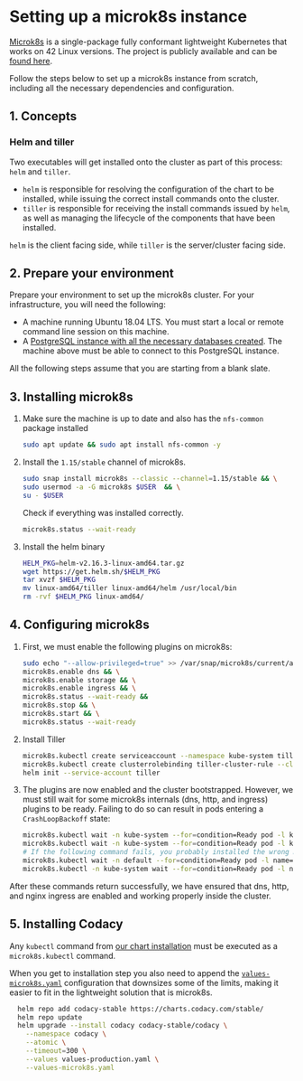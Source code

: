 # Setting up a microk8s instance

[Microk8s](https://microk8s.io/) is a single-package fully conformant lightweight Kubernetes that works on 42 Linux versions. The project is publicly available and can be [found here](https://github.com/ubuntu/microk8s).

Follow the steps below to set up a microk8s instance from scratch, including all the necessary dependencies and configuration.

## 1. Concepts

### Helm and tiller

Two executables will get installed onto the cluster as part of this process: `helm` and `tiller`.

-   `helm` is responsible for resolving the configuration of the chart to be installed, while issuing the correct install commands onto the cluster.
-   `tiller` is responsible for receiving the install commands issued by `helm`, as well as managing the lifecycle of the components that have been installed.

`helm` is the client facing side, while `tiller` is the server/cluster facing side.

## 2. Prepare your environment

Prepare your environment to set up the microk8s cluster. For your infrastructure, you will need the following:

- A machine running Ubuntu 18.04 LTS. You must start a local or remote command line session on this machine.
- A [PostgreSQL instance with all the necessary databases created](../requirements.md#postgresql-server-setup). The machine above must be able to connect to this PostgreSQL instance.

All the following steps assume that you are starting from a blank slate.

## 3. Installing microk8s

1.  Make sure the machine is up to date and also has the `nfs-common` package installed

    ```bash
    sudo apt update && sudo apt install nfs-common -y
    ```

2.  Install the `1.15/stable` channel of microk8s.

    ```bash
    sudo snap install microk8s --classic --channel=1.15/stable && \
    sudo usermod -a -G microk8s $USER  && \
    su - $USER
    ```

    Check if everything was installed correctly.

    ```bash
    microk8s.status --wait-ready
    ```

3.  Install the helm binary

    ```bash
    HELM_PKG=helm-v2.16.3-linux-amd64.tar.gz
    wget https://get.helm.sh/$HELM_PKG
    tar xvzf $HELM_PKG
    mv linux-amd64/tiller linux-amd64/helm /usr/local/bin
    rm -rvf $HELM_PKG linux-amd64/
    ```

## 4. Configuring microk8s

1.  First, we must enable the following plugins on microk8s:

    ```bash
    sudo echo "--allow-privileged=true" >> /var/snap/microk8s/current/args/kube-apiserver && \
    microk8s.enable dns && \
    microk8s.enable storage && \
    microk8s.enable ingress && \
    microk8s.status --wait-ready &&
    microk8s.stop && \
    microk8s.start && \
    microk8s.status --wait-ready
    ```

2.  Install Tiller

    ```bash
    microk8s.kubectl create serviceaccount --namespace kube-system tiller && \
    microk8s.kubectl create clusterrolebinding tiller-cluster-rule --clusterrole=cluster-admin --serviceaccount=kube-system:tiller && \
    helm init --service-account tiller
    ```

3.  The plugins are now enabled and the cluster bootstrapped. However, we must still wait for some microk8s internals (dns, http, and ingress) plugins to be ready.
    Failing to do so can result in pods entering a `CrashLoopBackoff` state:

    ```bash
    microk8s.kubectl wait -n kube-system --for=condition=Ready pod -l k8s-app=kube-dns
    microk8s.kubectl wait -n kube-system --for=condition=Ready pod -l k8s-app=hostpath-provisioner
    # If the following command fails, you probably installed the wrong microk8s version
    microk8s.kubectl wait -n default --for=condition=Ready pod -l name=nginx-ingress-microk8s
    microk8s.kubectl -n kube-system wait --for=condition=Ready pod -l name=tiller
    ```

After these commands return successfully, we have ensured that dns, http, and nginx ingress are enabled and working properly inside the cluster.

## 5. Installing Codacy

Any `kubectl` command from [our chart installation](../install.md) must be executed as a `microk8s.kubectl` command.

When you get to installation step you also need to append the [`values-microk8s.yaml`](../../codacy/values-microk8s.yaml) configuration that downsizes some of the limits, making it easier to fit in the lightweight solution that is microk8s.

```bash
  helm repo add codacy-stable https://charts.codacy.com/stable/
  helm repo update
  helm upgrade --install codacy codacy-stable/codacy \
    --namespace codacy \
    --atomic \
    --timeout=300 \
    --values values-production.yaml \
    --values-microk8s.yaml
```
